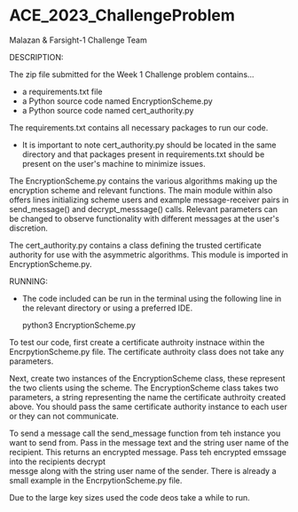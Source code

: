 # ACE_2023_ChallengeProblem
Malazan &amp; Farsight-1 Challenge Team

DESCRIPTION:

The zip file submitted for the Week 1 Challenge problem contains...
- a requirements.txt file
- a Python source code named EncryptionScheme.py
- a Python source code named cert_authority.py

The requirements.txt contains all necessary packages to run our code. 
* It is important to note cert_authority.py should be located in the same directory and that packages present in requirements.txt should be present on the user's machine to minimize issues.

The EncryptionScheme.py contains the various algorithms making up the encryption scheme and relevant functions. The main module within also offers lines initializing scheme users and example message-receiver pairs in send_message() and decrypt_messsage() calls. Relevant parameters can be changed to observe functionality with different messages at the user's discretion.

The cert_authority.py contains a class defining the trusted certificate authority for use with the asymmetric algorithms. This module is imported in EncryptionScheme.py.

RUNNING:

* The code included can be run in the terminal using the following line in the relevant directory or using a preferred IDE.

	python3 EncryptionScheme.py

To test our code, first create a certificate authroity instnace within the EncrpytionScheme.py file.
The certificate authroity class does not take any parameters.

Next, create two instances of the EncryptionScheme class, these represent the two clients using the scheme.
The EncryptionScheme class takes two parameters, a string representing the name the certificate authroity created above.
You should pass the same certificate authority instance to each user or they can not communicate.

To send a message call the send_message function from teh instance you want to send from. Pass in the message text
and the string user name of the recipient. This returns an encrypted message. Pass teh encrypted emssage into the recipients decrypt  
messge along with the string user name of the sender. There is already a small example in the EncrpytionScheme.py file.

Due to the large key sizes used the code deos take a while to run.
